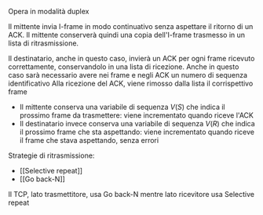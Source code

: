 Opera in modalità duplex

Il mittente invia I-frame in modo continuativo senza aspettare il ritorno di un ACK. Il mittente conserverà quindi una copia dell'I-frame trasmesso in un lista di ritrasmissione. 

Il destinatario, anche in questo caso, invierà un ACK per ogni frame ricevuto correttamente, conservandolo in una lista di ricezione. Anche in questo caso sarà necessario avere nei frame e negli ACK un numero di sequenza identificativo
Alla ricezione del ACK, viene rimosso dalla lista il corrispettivo frame

- Il mittente conserva una variabile di sequenza $V(S)$ che indica il prossimo frame da trasmettere: viene incrementato quando riceve l'ACK
- Il destinatario invece conserva una variabile di sequenza $V(R)$ che indica il prossimo frame che sta aspettando: viene incrementato quando riceve il frame che stava aspettando, senza errori

Strategie di ritrasmissione:
- [[Selective repeat]]
- [[Go back-N]]

Il TCP, lato trasmettitore, usa Go back-N mentre lato ricevitore usa Selective repeat